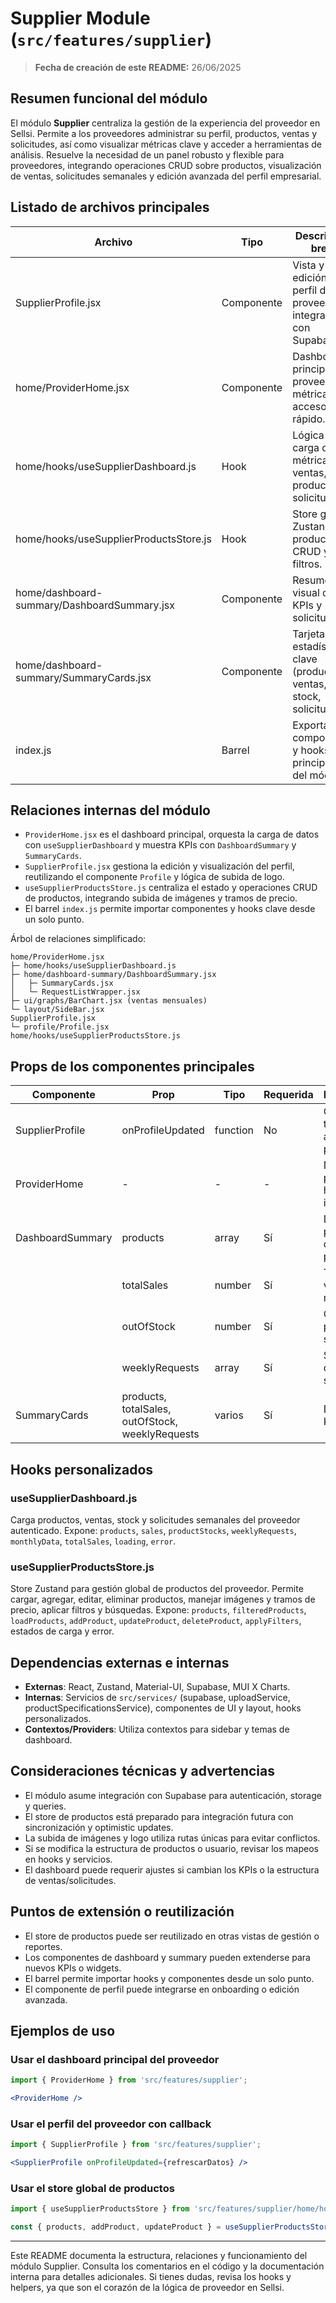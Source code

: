 # Supplier Module (`src/features/supplier`)

> **Fecha de creación de este README:** 26/06/2025

## Resumen funcional del módulo

El módulo **Supplier** centraliza la gestión de la experiencia del proveedor en Sellsi. Permite a los proveedores administrar su perfil, productos, ventas y solicitudes, así como visualizar métricas clave y acceder a herramientas de análisis. Resuelve la necesidad de un panel robusto y flexible para proveedores, integrando operaciones CRUD sobre productos, visualización de ventas, solicitudes semanales y edición avanzada del perfil empresarial.

## Listado de archivos principales

| Archivo                        | Tipo        | Descripción breve                                                      |
|------------------------------- |------------|-----------------------------------------------------------------------|
| SupplierProfile.jsx            | Componente | Vista y edición del perfil del proveedor, integración con Supabase.    |
| home/ProviderHome.jsx          | Componente | Dashboard principal del proveedor, métricas y acceso rápido.           |
| home/hooks/useSupplierDashboard.js | Hook   | Lógica de carga de métricas, ventas, productos y solicitudes.          |
| home/hooks/useSupplierProductsStore.js | Hook | Store global Zustand para productos, CRUD y filtros.                   |
| home/dashboard-summary/DashboardSummary.jsx | Componente | Resumen visual de KPIs y solicitudes.                                  |
| home/dashboard-summary/SummaryCards.jsx     | Componente | Tarjetas de estadísticas clave (productos, ventas, stock, solicitudes).|
| index.js                      | Barrel      | Exporta componentes y hooks principales del módulo.                    |

## Relaciones internas del módulo

- `ProviderHome.jsx` es el dashboard principal, orquesta la carga de datos con `useSupplierDashboard` y muestra KPIs con `DashboardSummary` y `SummaryCards`.
- `SupplierProfile.jsx` gestiona la edición y visualización del perfil, reutilizando el componente `Profile` y lógica de subida de logo.
- `useSupplierProductsStore.js` centraliza el estado y operaciones CRUD de productos, integrando subida de imágenes y tramos de precio.
- El barrel `index.js` permite importar componentes y hooks clave desde un solo punto.

Árbol de relaciones simplificado:

```
home/ProviderHome.jsx
├─ home/hooks/useSupplierDashboard.js
├─ home/dashboard-summary/DashboardSummary.jsx
│   ├─ SummaryCards.jsx
│   └─ RequestListWrapper.jsx
├─ ui/graphs/BarChart.jsx (ventas mensuales)
└─ layout/SideBar.jsx
SupplierProfile.jsx
└─ profile/Profile.jsx
home/hooks/useSupplierProductsStore.js
```

## Props de los componentes principales

| Componente         | Prop              | Tipo     | Requerida | Descripción                                      |
|--------------------|-------------------|----------|-----------|--------------------------------------------------|
| SupplierProfile    | onProfileUpdated  | function | No        | Callback tras actualizar el perfil.               |
| ProviderHome       | -                 | -        | -         | No recibe props, usa hooks internos.              |
| DashboardSummary   | products          | array    | Sí        | Lista de productos del proveedor.                 |
|                    | totalSales        | number   | Sí        | Total de ventas del mes.                         |
|                    | outOfStock        | number   | Sí        | Cantidad de productos sin stock.                  |
|                    | weeklyRequests    | array    | Sí        | Solicitudes de la semana.                         |
| SummaryCards       | products, totalSales, outOfStock, weeklyRequests | varios | Sí | Datos para KPIs. |

## Hooks personalizados

### useSupplierDashboard.js
Carga productos, ventas, stock y solicitudes semanales del proveedor autenticado. Expone: `products`, `sales`, `productStocks`, `weeklyRequests`, `monthlyData`, `totalSales`, `loading`, `error`.

### useSupplierProductsStore.js
Store Zustand para gestión global de productos del proveedor. Permite cargar, agregar, editar, eliminar productos, manejar imágenes y tramos de precio, aplicar filtros y búsquedas. Expone: `products`, `filteredProducts`, `loadProducts`, `addProduct`, `updateProduct`, `deleteProduct`, `applyFilters`, estados de carga y error.

## Dependencias externas e internas

- **Externas**: React, Zustand, Material-UI, Supabase, MUI X Charts.
- **Internas**: Servicios de `src/services/` (supabase, uploadService, productSpecificationsService), componentes de UI y layout, hooks personalizados.
- **Contextos/Providers**: Utiliza contextos para sidebar y temas de dashboard.

## Consideraciones técnicas y advertencias

- El módulo asume integración con Supabase para autenticación, storage y queries.
- El store de productos está preparado para integración futura con sincronización y optimistic updates.
- La subida de imágenes y logo utiliza rutas únicas para evitar conflictos.
- Si se modifica la estructura de productos o usuario, revisar los mapeos en hooks y servicios.
- El dashboard puede requerir ajustes si cambian los KPIs o la estructura de ventas/solicitudes.

## Puntos de extensión o reutilización

- El store de productos puede ser reutilizado en otras vistas de gestión o reportes.
- Los componentes de dashboard y summary pueden extenderse para nuevos KPIs o widgets.
- El barrel permite importar hooks y componentes desde un solo punto.
- El componente de perfil puede integrarse en onboarding o edición avanzada.

## Ejemplos de uso

### Usar el dashboard principal del proveedor

```jsx
import { ProviderHome } from 'src/features/supplier';

<ProviderHome />
```

### Usar el perfil del proveedor con callback

```jsx
import { SupplierProfile } from 'src/features/supplier';

<SupplierProfile onProfileUpdated={refrescarDatos} />
```

### Usar el store global de productos

```js
import { useSupplierProductsStore } from 'src/features/supplier/home/hooks/useSupplierProductsStore';

const { products, addProduct, updateProduct } = useSupplierProductsStore();
```

---

Este README documenta la estructura, relaciones y funcionamiento del módulo Supplier. Consulta los comentarios en el código y la documentación interna para detalles adicionales. Si tienes dudas, revisa los hooks y helpers, ya que son el corazón de la lógica de proveedor en Sellsi.
